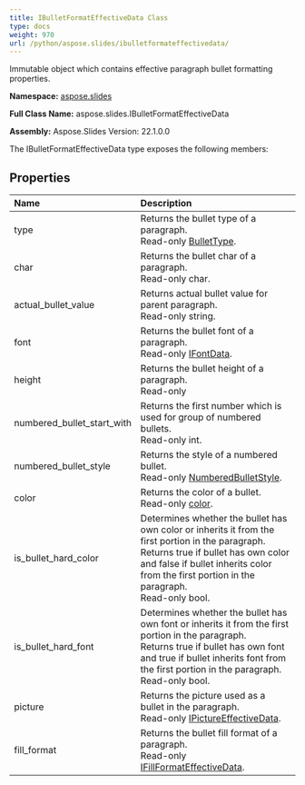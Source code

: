 ```yaml
---
title: IBulletFormatEffectiveData Class
type: docs
weight: 970
url: /python/aspose.slides/ibulletformateffectivedata/
---
```


Immutable object which contains effective paragraph bullet formatting properties.

**Namespace:** [aspose.slides](/python/aspose.slides/)

**Full Class Name:** aspose.slides.IBulletFormatEffectiveData

**Assembly:**  Aspose.Slides Version: 22.1.0.0

The IBulletFormatEffectiveData type exposes the following members:
## **Properties**
|**Name**|**Description**|
| :- | :- |
|type|Returns the bullet type of a paragraph.<br/>            Read-only [BulletType](/python/aspose.slides/bullettype/).|
|char|Returns the bullet char of a paragraph.<br/>            Read-only char.|
|actual_bullet_value|Returns actual bullet value for parent paragraph.<br/>            Read-only string.|
|font|Returns the bullet font of a paragraph.<br/>            Read-only [IFontData](/python/aspose.slides/ifontdata/).|
|height|Returns the bullet height of a paragraph.<br/>            Read-only|
|numbered_bullet_start_with|Returns the first number which is used for group of numbered bullets.<br/>            Read-only int.|
|numbered_bullet_style|Returns the style of a numbered bullet.<br/>            Read-only [NumberedBulletStyle](/python/aspose.slides/numberedbulletstyle/).|
|color|Returns the color of a bullet.<br/>            Read-only [color](/python/aspose.slides/ibulletformateffectivedata/).|
|is_bullet_hard_color|Determines whether the bullet has own color or inherits it from the first portion in the paragraph.<br/>            Returns true if bullet has own color and false if bullet inherits color from the first portion in the paragraph.<br/>            Read-only bool.|
|is_bullet_hard_font|Determines whether the bullet has own font or inherits it from the first portion in the paragraph.<br/>            Returns true if bullet has own font and true if bullet inherits font from the first portion in the paragraph.<br/>            Read-only bool.|
|picture|Returns the picture used as a bullet in the paragraph.<br/>            Read-only [IPictureEffectiveData](/python/aspose.slides/ipictureeffectivedata/).|
|fill_format|Returns the bullet fill format of a paragraph.<br/>            Read-only [IFillFormatEffectiveData](/python/aspose.slides/ifillformateffectivedata/).|
